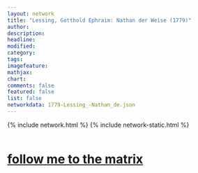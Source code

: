 ```yaml
---
layout: network
title: "Lessing, Gotthold Ephraim: Nathan der Weise (1779)"
author:
description:
headline:
modified:
category:
tags: 
imagefeature: 
mathjax: 
chart: 
comments: false
featured: false
list: false
networkdata: 1779-Lessing_-Nathan_de.json
---
```

{% include network.html %}
{% include network-static.html %}
<div class="row">
  <div class="small-5 small-centered columns"><a href="/matrix369"><h1>follow me to the matrix</h1></a>
</div>
</div>
